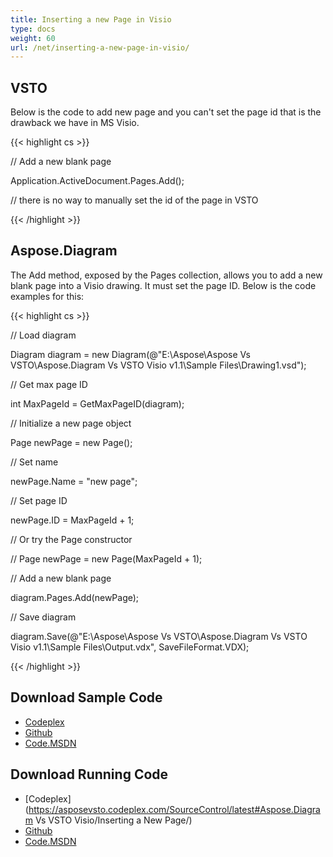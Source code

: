 ```yaml
---
title: Inserting a new Page in Visio
type: docs
weight: 60
url: /net/inserting-a-new-page-in-visio/
---
```


## **VSTO**
Below is the code to add new page and you can't set the page id that is the drawback we have in MS Visio.

{{< highlight cs >}}

  // Add a new blank page

 Application.ActiveDocument.Pages.Add();

 // there is no way to manually set the id of the page in VSTO

{{< /highlight >}}
## **Aspose.Diagram**
The Add method, exposed by the Pages collection, allows you to add a new blank page into a Visio drawing. It must set the page ID.
Below is the code examples for this:

{{< highlight cs >}}

  // Load diagram

 Diagram diagram = new Diagram(@"E:\Aspose\Aspose Vs VSTO\Aspose.Diagram Vs VSTO Visio v1.1\Sample Files\Drawing1.vsd");

 // Get max page ID

 int MaxPageId = GetMaxPageID(diagram);

 // Initialize a new page object

 Page newPage = new Page();

 // Set name

 newPage.Name = "new page";

 // Set page ID

 newPage.ID = MaxPageId + 1;

 // Or try the Page constructor

 // Page newPage = new Page(MaxPageId + 1);

 // Add a new blank page

 diagram.Pages.Add(newPage);

 // Save diagram

 diagram.Save(@"E:\Aspose\Aspose Vs VSTO\Aspose.Diagram Vs VSTO Visio v1.1\Sample Files\Output.vdx", SaveFileFormat.VDX);


{{< /highlight >}}
## **Download Sample Code**
- [Codeplex](https://asposevsto.codeplex.com/releases/view/617141)
- [Github](https://github.com/aspose-diagram/Aspose.Diagram-for-.NET/releases/tag/AsposeDiagramVsVSTOv1.1)
- [Code.MSDN](https://code.msdn.microsoft.com/AsposeDiagram-Vs-VSTO-fb086932)
## **Download Running Code**
- [Codeplex](https://asposevsto.codeplex.com/SourceControl/latest#Aspose.Diagram Vs VSTO Visio/Inserting a New Page/)
- [Github](https://github.com/aspose-diagram/Aspose.Diagram-for-.NET/tree/master/Plugins/Aspose.Diagram%20Vs%20VSTO%20Visio/Code%20Comparison%20of%20Common%20Features/Inserting%20a%20New%20Page)
- [Code.MSDN](https://code.msdn.microsoft.com/AsposeDiagram-Vs-VSTO-fb086932/view/SourceCode#content)
